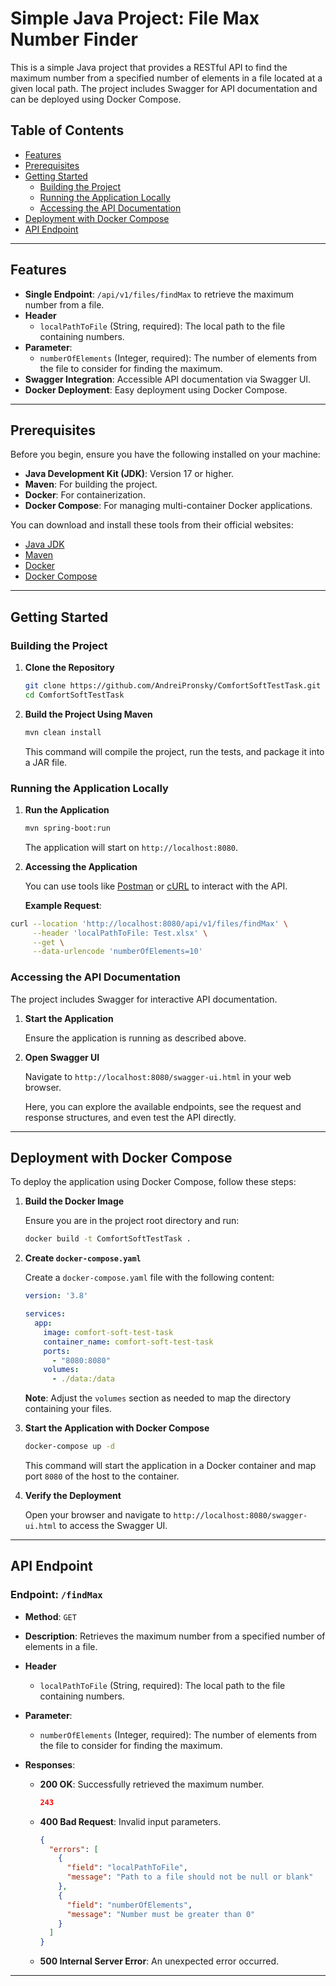 # Simple Java Project: File Max Number Finder

This is a simple Java project that provides a RESTful API to find the maximum number from a specified number of elements in a file located at a given local path. The project includes Swagger for API documentation and can be deployed using Docker Compose.

## Table of Contents

- [Features](#features)
- [Prerequisites](#prerequisites)
- [Getting Started](#getting-started)
    - [Building the Project](#building-the-project)
    - [Running the Application Locally](#running-the-application-locally)
    - [Accessing the API Documentation](#accessing-the-api-documentation)
- [Deployment with Docker Compose](#deployment-with-docker-compose)
- [API Endpoint](#api-endpoint)

---

## Features

- **Single Endpoint**: `/api/v1/files/findMax` to retrieve the maximum number from a file.
- **Header**
    - `localPathToFile` (String, required): The local path to the file containing numbers.
- **Parameter**:
    - `numberOfElements` (Integer, required): The number of elements from the file to consider for finding the maximum.
- **Swagger Integration**: Accessible API documentation via Swagger UI.
- **Docker Deployment**: Easy deployment using Docker Compose.

---

## Prerequisites

Before you begin, ensure you have the following installed on your machine:

- **Java Development Kit (JDK)**: Version 17 or higher.
- **Maven**: For building the project.
- **Docker**: For containerization.
- **Docker Compose**: For managing multi-container Docker applications.

You can download and install these tools from their official websites:

- [Java JDK](https://www.oracle.com/java/technologies/javase-jdk17-downloads.html)
- [Maven](https://maven.apache.org/download.cgi)
- [Docker](https://www.docker.com/get-started)
- [Docker Compose](https://docs.docker.com/compose/install/)

---

## Getting Started

### Building the Project

1. **Clone the Repository**

   ```bash
   git clone https://github.com/AndreiPronsky/ComfortSoftTestTask.git
   cd ComfortSoftTestTask
   ```

2. **Build the Project Using Maven**

   ```bash
   mvn clean install
   ```

   This command will compile the project, run the tests, and package it into a JAR file.

### Running the Application Locally

1. **Run the Application**

   ```bash
   mvn spring-boot:run
   ```

   The application will start on `http://localhost:8080`.

2. **Accessing the Application**

   You can use tools like [Postman](https://www.postman.com/) or [cURL](https://curl.se/) to interact with the API.

   **Example Request**:

```bash
curl --location 'http://localhost:8080/api/v1/files/findMax' \
     --header 'localPathToFile: Test.xlsx' \
     --get \
     --data-urlencode 'numberOfElements=10'
```

### Accessing the API Documentation

The project includes Swagger for interactive API documentation.

1. **Start the Application**

   Ensure the application is running as described above.

2. **Open Swagger UI**

   Navigate to `http://localhost:8080/swagger-ui.html` in your web browser.

   Here, you can explore the available endpoints, see the request and response structures, and even test the API directly.

---

## Deployment with Docker Compose

To deploy the application using Docker Compose, follow these steps:

1. **Build the Docker Image**

   Ensure you are in the project root directory and run:

   ```bash
   docker build -t ComfortSoftTestTask .
   ```

2. **Create `docker-compose.yaml`**

   Create a `docker-compose.yaml` file with the following content:

   ```yaml
   version: '3.8'

   services:
     app:
       image: comfort-soft-test-task
       container_name: comfort-soft-test-task
       ports:
         - "8080:8080"
       volumes:
         - ./data:/data

   ```

   **Note**: Adjust the `volumes` section as needed to map the directory containing your files.

3. **Start the Application with Docker Compose**

   ```bash
   docker-compose up -d
   ```

   This command will start the application in a Docker container and map port `8080` of the host to the container.

4. **Verify the Deployment**

   Open your browser and navigate to `http://localhost:8080/swagger-ui.html` to access the Swagger UI.

---

## API Endpoint

### **Endpoint**: `/findMax`

- **Method**: `GET`
- **Description**: Retrieves the maximum number from a specified number of elements in a file.
- **Header**
  - `localPathToFile` (String, required): The local path to the file containing numbers.
- **Parameter**:
  - `numberOfElements` (Integer, required): The number of elements from the file to consider for finding the maximum.

- **Responses**:

    - **200 OK**: Successfully retrieved the maximum number.
      ```json
      243
      ```
    - **400 Bad Request**: Invalid input parameters.
      ```json
      {
        "errors": [
          {
            "field": "localPathToFile",
            "message": "Path to a file should not be null or blank"
          },
          {
            "field": "numberOfElements",
            "message": "Number must be greater than 0"
          }
        ]
      }
      ```
    - **500 Internal Server Error**: An unexpected error occurred.

---